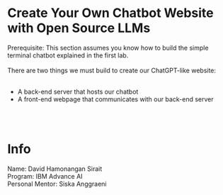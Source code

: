# Create Your Own Chatbot Website with Open Source LLMs

Prerequisite: This section assumes you know how to build the simple terminal chatbot explained in the first lab.<br>
<br>
There are two things we must build to create our ChatGPT-like website:<br>
<br>
- A back-end server that hosts our chatbot<br>
- A front-end webpage that communicates with our back-end server
<br>
<br>

# Info
Name: David Hamonangan Sirait<br>
Program: IBM Advance AI<br>
Personal Mentor: Siska Anggraeni<br>
<br>


